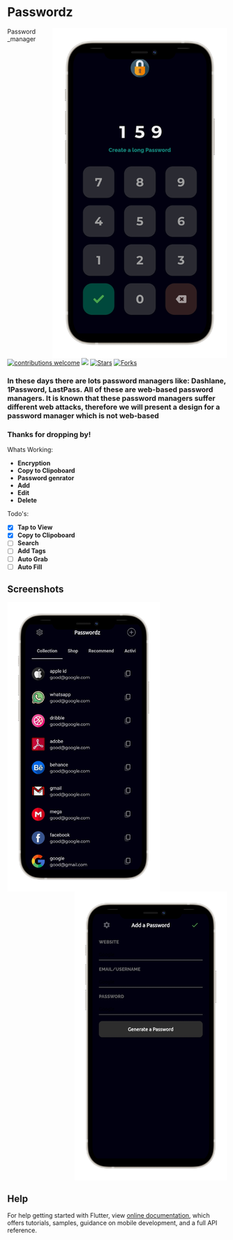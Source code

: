 # Passwordz


<img src="https://github.com/faizm55212/password-manager/blob/master/Screenshots/lockscreen.png" alt="img" align="right" width="400px">

Password _manager


[![contributions welcome](https://img.shields.io/badge/contributions-welcome-brightgreen.svg?style=flat)](https://github.com/dwyl/esta/issues)
![](https://visitor-badge.glitch.me/badge?page_id=faizm55212.password-manager)
[![Stars](https://img.shields.io/github/stars/faizm55212/password-manager)](https://github.com/faizm55212/password-manager)
[![Forks](https://img.shields.io/github/forks/faizm55212/password-manager)](https://github.com/faizm55212/password-manager/fork)

### In these days there are lots password managers like: Dashlane, 1Password, LastPass. All of these are web-based password managers. It is known that these password managers suffer different web attacks, therefore we will present a design for a password manager which is not web-based

### Thanks for dropping by!


Whats Working:

+ **Encryption**
+ **Copy to Clipoboard**
+ **Password genrator**
+ **Add**
+ **Edit**
+ **Delete**

Todo's:

- [x] **Tap to View**
- [x] **Copy to Clipoboard**
- [ ] **Search**
- [ ] **Add Tags**
- [ ] **Auto Grab**
- [ ] **Auto Fill**

## Screenshots

<img src="https://github.com/faizm55212/password-manager/blob/master/Screenshots/homescreen.png" alt="img" align="left" width="350px">
<img src="https://github.com/faizm55212/password-manager/blob/master/Screenshots/addPassword.png" alt="img" align="right" width="350px">

<br clear = right>

## Help

For help getting started with Flutter, view 
[online documentation](https://flutter.dev/docs), which offers tutorials,
samples, guidance on mobile development, and a full API reference.
